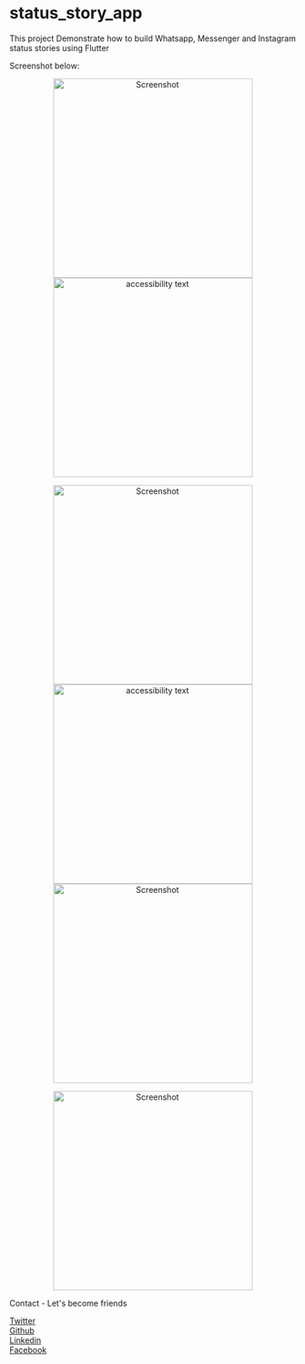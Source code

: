 # status_story_app

This project Demonstrate how to build Whatsapp, Messenger and Instagram status stories using Flutter

Screenshot below:

<p align="center">
  <img src="https://github.com/Wizpna/status-story/blob/master/screenshot/69467077_379217952747454_9197734101459664896_n.png" width="350" title="Screenshot">
  <img src="https://github.com/Wizpna/status-story/blob/master/screenshot/69804703_526758024756884_5676816239725379584_n.png" width="350" alt="accessibility text">
</p>

<p align="center">
  <img src="https://github.com/Wizpna/status-story/blob/master/screenshot/70477007_1101768803348364_6376032057906167808_n.png" width="350" title="Screenshot">
  <img src="https://github.com/Wizpna/status-story/blob/master/screenshot/70808386_2203756036581793_4369750965910241280_n.png" width="350" alt="accessibility text">
  <img src="https://github.com/Wizpna/status-story/blob/master/screenshot/69865531_1278271805666423_5868218498039152640_n.png" width="350" title="Screenshot">
</p>

<p align="center">
  <img src="https://github.com/Wizpna/status-story/blob/master/screenshot/69865531_1278271805666423_5868218498039152640_n.png" width="350" title="Screenshot">
</p>

Contact - Let's become friends

<a href="https://twitter.com/Promise_Amadi1">Twitter</a></br>
<a href="https://github.com/Wizpna">Github</a></br>
<a href="https://www.linkedin.com/in/promise-amadi-101759a1/">Linkedin</a></br>
<a href="https://www.facebook.com/promise.nzubechi.amadi">Facebook</a>


